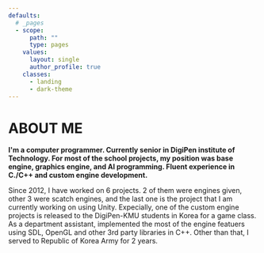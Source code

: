 ```yaml
---
defaults:
  # _pages
  - scope:
      path: ""
      type: pages
    values:
      layout: single
      author_profile: true
    classes:
      - landing
      - dark-theme
---
```


# ABOUT ME

**I'm a computer programmer. Currently senior in DigiPen institute of Technology. For most of the school projects, my position was base engine, graphics engine, and AI programming. Fluent experience in C./C++ and custom engine development.**

  Since 2012, I have worked on 6 projects. 2 of them were engines given, other 3 were scatch engines, and the last one is the project that I am currently working on using Unity.
  Expecially, one of the custom engine projects is released to the DigiPen-KMU students in Korea for a game class. As a department assistant, implemented the most of the engine featuers using SDL, OpenGL and other 3rd party libraries in C++.
   Other than that, I served to Republic of Korea Army for 2 years.


